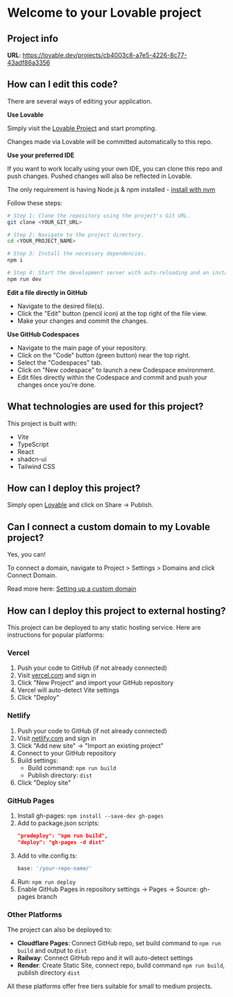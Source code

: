 # Welcome to your Lovable project

## Project info

**URL**: https://lovable.dev/projects/cb4003c8-a7e5-4226-8c77-43adf86a3356

## How can I edit this code?

There are several ways of editing your application.

**Use Lovable**

Simply visit the [Lovable Project](https://lovable.dev/projects/cb4003c8-a7e5-4226-8c77-43adf86a3356) and start prompting.

Changes made via Lovable will be committed automatically to this repo.

**Use your preferred IDE**

If you want to work locally using your own IDE, you can clone this repo and push changes. Pushed changes will also be reflected in Lovable.

The only requirement is having Node.js & npm installed - [install with nvm](https://github.com/nvm-sh/nvm#installing-and-updating)

Follow these steps:

```sh
# Step 1: Clone the repository using the project's Git URL.
git clone <YOUR_GIT_URL>

# Step 2: Navigate to the project directory.
cd <YOUR_PROJECT_NAME>

# Step 3: Install the necessary dependencies.
npm i

# Step 4: Start the development server with auto-reloading and an instant preview.
npm run dev
```

**Edit a file directly in GitHub**

- Navigate to the desired file(s).
- Click the "Edit" button (pencil icon) at the top right of the file view.
- Make your changes and commit the changes.

**Use GitHub Codespaces**

- Navigate to the main page of your repository.
- Click on the "Code" button (green button) near the top right.
- Select the "Codespaces" tab.
- Click on "New codespace" to launch a new Codespace environment.
- Edit files directly within the Codespace and commit and push your changes once you're done.

## What technologies are used for this project?

This project is built with:

- Vite
- TypeScript
- React
- shadcn-ui
- Tailwind CSS

## How can I deploy this project?

Simply open [Lovable](https://lovable.dev/projects/cb4003c8-a7e5-4226-8c77-43adf86a3356) and click on Share -> Publish.

## Can I connect a custom domain to my Lovable project?

Yes, you can!

To connect a domain, navigate to Project > Settings > Domains and click Connect Domain.

Read more here: [Setting up a custom domain](https://docs.lovable.dev/features/custom-domain#custom-domain)

## How can I deploy this project to external hosting?

This project can be deployed to any static hosting service. Here are instructions for popular platforms:

### Vercel

1. Push your code to GitHub (if not already connected)
2. Visit [vercel.com](https://vercel.com) and sign in
3. Click "New Project" and import your GitHub repository
4. Vercel will auto-detect Vite settings
5. Click "Deploy"

### Netlify

1. Push your code to GitHub (if not already connected)
2. Visit [netlify.com](https://netlify.com) and sign in
3. Click "Add new site" → "Import an existing project"
4. Connect to your GitHub repository
5. Build settings:
   - Build command: `npm run build`
   - Publish directory: `dist`
6. Click "Deploy site"

### GitHub Pages

1. Install gh-pages: `npm install --save-dev gh-pages`
2. Add to package.json scripts:
   ```json
   "predeploy": "npm run build",
   "deploy": "gh-pages -d dist"
   ```
3. Add to vite.config.ts:
   ```typescript
   base: '/your-repo-name/'
   ```
4. Run: `npm run deploy`
5. Enable GitHub Pages in repository settings → Pages → Source: gh-pages branch

### Other Platforms

The project can also be deployed to:
- **Cloudflare Pages**: Connect GitHub repo, set build command to `npm run build` and output to `dist`
- **Railway**: Connect GitHub repo and it will auto-detect settings
- **Render**: Create Static Site, connect repo, build command `npm run build`, publish directory `dist`

All these platforms offer free tiers suitable for small to medium projects.
